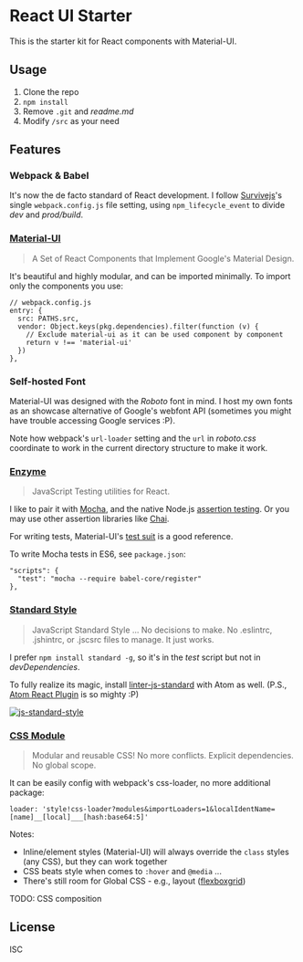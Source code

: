 # React UI Starter

This is the starter kit for React components with Material-UI.

## Usage

1. Clone the repo
2. `npm install`
3. Remove `.git` and *readme.md*
4. Modify `/src` as your need

## Features

### Webpack & Babel

It's now the de facto standard of React development. I follow [Survivejs](http://survivejs.com/)'s single `webpack.config.js` file setting, using `npm_lifecycle_event` to divide *dev* and *prod/build*.

### [Material-UI](http://www.material-ui.com/)

> A Set of React Components that Implement Google's Material Design.

It's beautiful and highly modular, and can be imported minimally. To import only the components you use:

```
// webpack.config.js
entry: {
  src: PATHS.src,
  vendor: Object.keys(pkg.dependencies).filter(function (v) {
    // Exclude material-ui as it can be used component by component
    return v !== 'material-ui'
  })
},
```

### Self-hosted Font

Material-UI was designed with the *Roboto* font in mind. I host my own fonts as an showcase alternative of Google's webfont API (sometimes you might have trouble accessing Google services :P).

Note how webpack's `url-loader` setting and the `url` in *roboto.css* coordinate to work in the current directory structure to make it work.

### [Enzyme](http://airbnb.io/enzyme/)

> JavaScript Testing utilities for React.

I like to pair it with [Mocha](http://mochajs.org/), and the native Node.js [assertion testing](https://nodejs.org/api/assert.html). Or you may use other assertion libraries like [Chai](http://chaijs.com/).

For writing tests, Material-UI's [test suit](https://github.com/callemall/material-ui/tree/master/test/unit) is a good reference.

To write Mocha tests in ES6, see `package.json`:

```
"scripts": {
  "test": "mocha --require babel-core/register"
},
```

### [Standard Style](http://standardjs.com/)

> JavaScript Standard Style ... No decisions to make. No .eslintrc, .jshintrc, or .jscsrc files to manage. It just works.

I prefer `npm install standard -g`, so it's in the *test* script but not in *devDependencies*.

To fully realize its magic, install [linter-js-standard](https://atom.io/packages/linter-js-standard) with Atom as well. (P.S., [Atom React Plugin](https://atom.io/packages/linter-js-standard) is so mighty :P)

[![js-standard-style](https://cdn.rawgit.com/feross/standard/master/badge.svg)](https://github.com/feross/standard)

### [CSS Module](https://github.com/css-modules/css-modules)

> Modular and reusable CSS!
> No more conflicts. Explicit dependencies. No global scope.

It can be easily config with webpack's css-loader, no more additional package:

```
loader: 'style!css-loader?modules&importLoaders=1&localIdentName=[name]__[local]___[hash:base64:5]'
```

Notes:

* Inline/element styles (Material-UI) will always override the `class` styles (any CSS), but they can work together
* CSS beats style when comes to `:hover` and `@media` ...
* There's still room for Global CSS - e.g., layout ([flexboxgrid](http://flexboxgrid.com/))

TODO: CSS composition

## License

ISC
